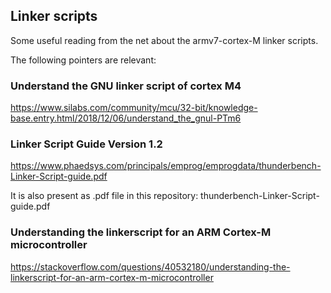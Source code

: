 ## Linker scripts

Some useful reading from the net about the armv7-cortex-M linker scripts.

The following pointers are relevant:

### Understand the GNU linker script of cortex M4
https://www.silabs.com/community/mcu/32-bit/knowledge-base.entry.html/2018/12/06/understand_the_gnul-PTm6

### Linker Script Guide Version 1.2
https://www.phaedsys.com/principals/emprog/emprogdata/thunderbench-Linker-Script-guide.pdf

It is also present as .pdf file in this repository: thunderbench-Linker-Script-guide.pdf

### Understanding the linkerscript for an ARM Cortex-M microcontroller
https://stackoverflow.com/questions/40532180/understanding-the-linkerscript-for-an-arm-cortex-m-microcontroller
